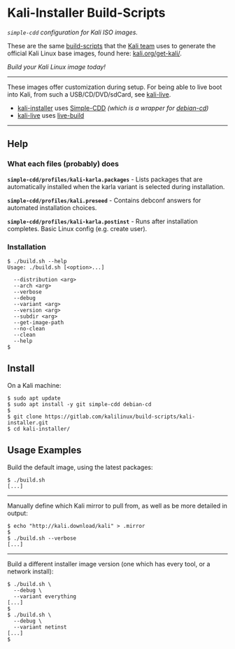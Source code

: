 # Kali-Installer Build-Scripts

_`simple-cdd` configuration for Kali ISO images._

These are the same [build-scripts](https://gitlab.com/kalilinux/build-scripts) that the [Kali team](https://www.kali.org/) uses to generate the official Kali Linux base images, found here: [kali.org/get-kali/](https://www.kali.org/get-kali/).

_Build your Kali Linux image today!_

- - -

These images offer customization during setup. For being able to live boot into Kali, from such a USB/CD/DVD/sdCard, see [kali-live](https://gitlab.com/kalilinux/build-scripts/kali-live).

- [kali-installer](https://gitlab.com/kalilinux/build-scripts/kali-installer) uses [Simple-CDD](https://wiki.debian.org/Simple-CDD) _(which is a wrapper for [debian-cd](https://wiki.debian.org/debian-cd))_
- [kali-live](https://gitlab.com/kalilinux/build-scripts/kali-live) uses [live-build](https://live-team.pages.debian.net/live-manual/html/live-manual/index.en.html)

- - -

## Help

### What each files (probably) does

**`simple-cdd/profiles/kali-karla.packages`** - Lists packages that are automatically installed when the karla variant is selected during installation.

**`simple-cdd/profiles/kali.preseed`** - Contains debconf answers for automated installation choices. 

**`simple-cdd/profiles/kali-karla.postinst`** - Runs after installation completes. Basic Linux config (e.g. create user).

### Installation

```console
$ ./build.sh --help
Usage: ./build.sh [<option>...]

  --distribution <arg>
  --arch <arg>
  --verbose
  --debug
  --variant <arg>
  --version <arg>
  --subdir <arg>
  --get-image-path
  --no-clean
  --clean
  --help
$
```

## Install

On a Kali machine:

```console
$ sudo apt update
$ sudo apt install -y git simple-cdd debian-cd
$
$ git clone https://gitlab.com/kalilinux/build-scripts/kali-installer.git
$ cd kali-installer/
```

## Usage Examples

Build the default image, using the latest packages:

```console
$ ./build.sh
[...]
```

- - -

Manually define which Kali mirror to pull from, as well as be more detailed in output:

```console
$ echo "http://kali.download/kali" > .mirror
$
$ ./build.sh --verbose
[...]
```

- - -

Build a different installer image version (one which has every tool, or a network install):

```console
$ ./build.sh \
  --debug \
  --variant everything
[...]
$
$ ./build.sh \
  --debug \
  --variant netinst
[...]
$
```

